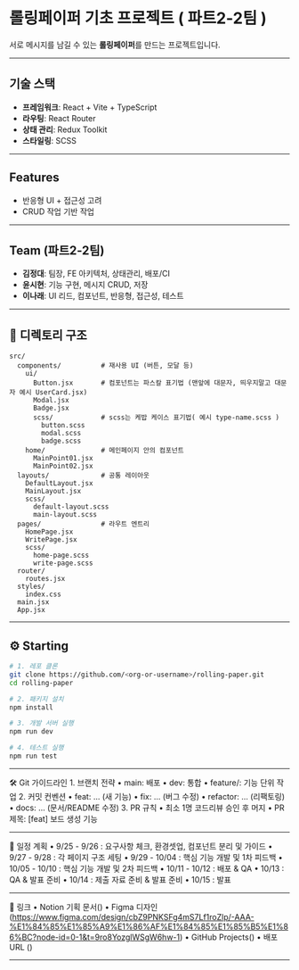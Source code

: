 # 롤링페이퍼 기초 프로젝트 ( 파트2-2팀 )

서로 메시지를 남길 수 있는 **롤링페이퍼**를 만드는 프로젝트입니다.  

---

## 기술 스택

- **프레임워크**: React + Vite + TypeScript
- **라우팅**: React Router
- **상태 관리**: Redux Toolkit
- **스타일링**: SCSS

---

## Features

- 반응형 UI + 접근성 고려
- CRUD 작업 기반 작업

---

## Team (파트2-2팀)

- **김정대**: 팀장, FE 아키텍처, 상태관리, 배포/CI
- **윤시현**: 기능 구현, 메시지 CRUD, 저장
- **이나래**: UI 리드, 컴포넌트, 반응형, 접근성, 테스트

---

## 📂 디렉토리 구조

```
src/
  components/          # 재사용 UI (버튼, 모달 등)
    ui/
      Button.jsx       # 컴포넌트는 파스칼 표기법 (맨앞에 대문자, 띄우지말고 대문자 예시 UserCard.jsx) 
      Modal.jsx
      Badge.jsx
      scss/            # scss는 케밥 케이스 표기법( 예시 type-name.scss )
        button.scss
        modal.scss
        badge.scss
    home/              # 메인페이지 안의 컴포넌트
      MainPoint01.jsx
      MainPoint02.jsx
  layouts/             # 공통 레이아웃
    DefaultLayout.jsx
    MainLayout.jsx
    scss/
      default-layout.scss
      main-layout.scss
  pages/               # 라우트 엔트리
    HomePage.jsx
    WritePage.jsx      
    scss/
      home-page.scss
      write-page.scss
  router/
    routes.jsx
  styles/
    index.css
  main.jsx
  App.jsx
```

---

## ⚙️ Starting

```bash
# 1. 레포 클론
git clone https://github.com/<org-or-username>/rolling-paper.git
cd rolling-paper

# 2. 패키지 설치
npm install

# 3. 개발 서버 실행
npm run dev

# 4. 테스트 실행
npm run test
```

---

🛠️ Git 가이드라인
	1.	브랜치 전략
	•	main: 배포
	•	dev: 통합
	•	feature/<scope>: 기능 단위 작업
	2.	커밋 컨벤션
	•	feat: ... (새 기능)
	•	fix: ... (버그 수정)
	•	refactor: ... (리팩토링)
	•	docs: ... (문서/README 수정)
	3.	PR 규칙
	•	최소 1명 코드리뷰 승인 후 머지
	•	PR 제목: [feat] 보드 생성 기능

---

📅 일정 계획
	•	9/25 - 9/26 : 요구사항 체크, 환경셋업, 컴포넌트 분리 및 가이드 
	•	9/27 - 9/28 : 각 페이지 구조 세팅
	•	9/29 - 10/04 : 핵심 기능 개발 및 1차 피드백
	•	10/05 - 10/10 : 핵심 기능 개발 및 2차 피드백
	•	10/11 - 10/12 : 배포 & QA
	•	10/13 : QA & 발표 준비
  •	10/14 : 제출 자료 준비 & 발표 준비
  •	10/15 : 발표


---

🔗 링크
	•	Notion 기획 문서()
	•	Figma 디자인(https://www.figma.com/design/cbZ9PNKSFg4mS7Lf1roZlp/-AAA-%E1%84%85%E1%85%A9%E1%86%AF%E1%84%85%E1%85%B5%E1%86%BC?node-id=0-1&t=9ro8YozglWSgW6hw-1)
	•	GitHub Projects()
	•	배포 URL ()

---

